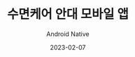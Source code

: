 ---
title: 수면케어 안대 모바일 앱
subtitle: Android Native
layout: default
modal-id: 1
date: 2023-02-07
img: sleep.png
img2: nayun.png
thumbnail: sleep.png
alt: image-alt
update: 2023/02/07
technology: Android, Kotlin, BLE, REST API
code: 
demo: 나연테크
link1: http://www.nayuntech.com/
description: 수면에 도움을 주는 수면안대를 제어하고 수면데이터를 조회 가능한 안드로이드 모바일 앱 입니다.
description2: BLE 통신과 Retrofit을 이용한 REST API 통신 (수면안대 제어, 수면데이터 조회)
description3: MVVM과 Data Binding을 통한 데이터 처리와 모바일의 흐름 처리
description4: Koin을 통한 DI 처리
description5: Materail Design을 통한 UI 처리
---